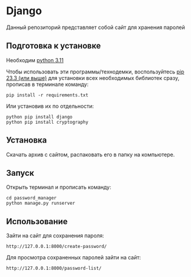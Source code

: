 # Django
Данный репозиторий представляет собой сайт для хранения паролей
## Подготовка к установке

Необходим [python 3.11](https://www.python.org/downloads/release/python-3116/)

Чтобы использовать эти программы/технодемки, воспользуйтесь [pip 23.3 (или выше)](http://www.pip-installer.org/en/latest/) для установки всех необходимых библиотек сразу, прописав в терминале команду:

```
pip install -r requirements.txt
```

Или установив их по отдельности:
```
python pip install django
python pip install cryptography
```


## Установка
Скачать архив с сайтом, распаковать его в папку на компьютере.

## Запуск

Открыть терминал и прописать команду:

```
cd password_manager
python manage.py runserver
```
## Использование

Зайти на сайт для сохранения пароля:
```
http://127.0.0.1:8000/create-password/
```
Для просмотра сохраненных паролей зайти на сайт:
```
http://127.0.0.1:8000/password-list/
```
